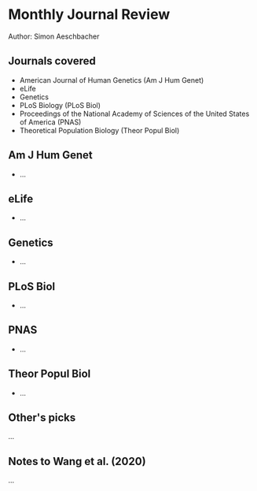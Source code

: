 # Monthly Journal Review

Author: Simon Aeschbacher

## Journals covered
- American Journal of Human Genetics (Am J Hum Genet)
- eLife
- Genetics
- PLoS Biology (PLoS Biol)
- Proceedings of the National Academy of Sciences of the United States of America (PNAS)
- Theoretical Population Biology (Theor Popul Biol)

## Am J Hum Genet
- ...

## eLife
- ...

## Genetics
- ...

## PLoS Biol
- ...

## PNAS
- ...

## Theor Popul Biol
- ...

## Other's picks
...

## Notes to Wang et al. (2020)

...